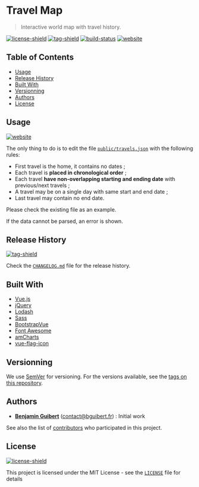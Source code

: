 # Travel Map

> Interactive world map with travel history.

[![license-shield]](LICENSE.md)
[![tag-shield]][tags-link]
[![build-status](https://travis-ci.org/benjamin-guibert/travel-map.svg)](https://travis-ci.org/benjamin-guibert/travel-map)
[![website](https://img.shields.io/website/http/map.demo.bguibert.fr.svg)](http://map.demo.bguibert.fr)

## Table of Contents

* [Usage](#usage)
* [Release History](#release-history)
* [Built With](#built-with)
* [Versionning](#versionning)
* [Authors](#authors)
* [License](#license)

## Usage

[![website](https://img.shields.io/website/http/map.demo.bguibert.fr.svg)](http://map.demo.bguibert.fr)

The only thing to do is to edit the file [`public/travels.json`](public/travels.json) with the following rules:

* First travel is the home, it contains no dates ;
* Each travel is **placed in chronological order** ;
* Each travel **have non-overlapping starting and ending date** with previous/next travels ;
* A travel may be on a single day with same start and end date ;
* Last travel may contain no end date.

Please check the existing file as an example.

If the data cannot be parsed, an error is shown.

## Release History

[![tag-shield]][tags-link]

Check the [`CHANGELOG.md`](CHANGELOG.md) file for the release history.

## Built With

* [Vue.js](https://vuejs.org)
* [jQuery](https://jquery.com)
* [Lodash](https://lodash.com)
* [Sass](https://sass-lang.com)
* [BootstrapVue](https://bootstrap-vue.js.org)
* [Font Awesome](https://fontawesome.com)
* [amCharts](https://www.amcharts.com)
* [vue-flag-icon](https://www.npmjs.com/package/vue-flag-icon)

## Versionning

We use [SemVer](http://semver.org/) for versioning. For the versions available, see the [tags on this repository][tags-link].

## Authors

* **[Benjamin Guibert](https://github.com/benjamin-guibert)** (<contact@bguibert.fr>) : Initial work

See also the list of [contributors][contributors-link] who participated in this project.

## License

[![license-shield]](LICENSE)

This project is licensed under the MIT License - see the [`LICENSE`](LICENSE) file for details

[tags-link]: https://github.com/benjamin-guibert/travel-map/tags
[forks-link]: https://github.com/benjamin-guibert/travel-map/fork
[contributors-link]: https://github.com/benjamin-guibert/travel-map/contributors
[license-shield]: https://img.shields.io/github/license/benjamin-guibert/travel-map.svg
[tag-shield]: https://img.shields.io/github/tag/benjamin-guibert/travel-map.svg